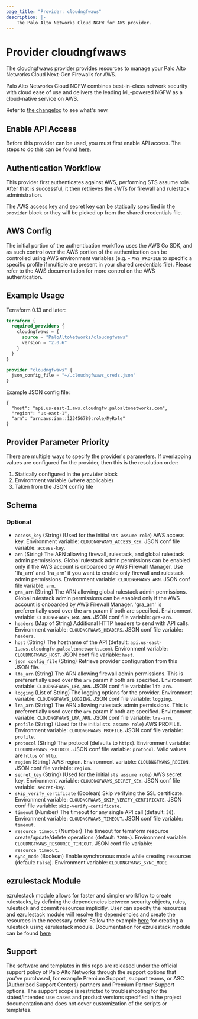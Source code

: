 ```yaml
---
page_title: "Provider: cloudngfwaws"
description: |-
    The Palo Alto Networks Cloud NGFW for AWS provider.
---
```


# Provider cloudngfwaws

The cloudngfwaws provider provides resources to manage your Palo Alto Networks Cloud Next-Gen Firewalls for AWS.

Palo Alto Networks Cloud NGFW combines best-in-class network security with cloud ease of use and delivers the leading ML-powered NGFW as a cloud-native service on AWS.

Refer to [the changelog](https://github.com/PaloAltoNetworks/terraform-provider-cloudngfwaws/blob/main/CHANGELOG.md) to see what's new.


## Enable API Access

Before this provider can be used, you must first enable API access.  The steps to do this can be found [here](https://pan.dev/cloudngfw/aws/api/).


## Authentication Workflow

This provider first authenticates against AWS, performing STS assume role. After that is successful, it then retrieves the JWTs for firewall and rulestack administration.

The AWS access key and secret key can be statically specified in the `provider` block or they will be picked up from the shared credentials file.


## AWS Config

The initial portion of the authentication workflow uses the AWS Go SDK, and as such control over the AWS portion of the authentication can be controlled using AWS environment variables (e.g. - `AWS_PROFILE` to specific a specific profile if multiple are present in your shared credentials file).  Please refer to the AWS documentation for more control on the AWS authentication.


## Example Usage

Terraform 0.13 and later:

```terraform
terraform {
  required_providers {
    cloudngfwaws = {
      source = "PaloAltoNetworks/cloudngfwaws"
      version = "2.0.6"
    }
  }
}

provider "cloudngfwaws" {
  json_config_file = "~/.cloudngfwaws_creds.json"
}
```

Example JSON config file:

```shell
{
  "host": "api.us-east-1.aws.cloudngfw.paloaltonetworks.com",
  "region": "us-east-1",
  "arn": "arn:aws:iam::123456789:role/MyRole"
}
```


## Provider Parameter Priority

There are multiple ways to specify the provider's parameters.  If overlapping values are configured for the provider, then this is the resolution order:

1. Statically configured in the `provider` block
2. Environment variable (where applicable)
3. Taken from the JSON config file


<!-- schema generated by tfplugindocs -->
## Schema

### Optional

- `access_key` (String) (Used for the initial `sts assume role`) AWS access key. Environment variable: `CLOUDNGFWAWS_ACCESS_KEY`. JSON conf file variable: `access-key`.
- `arn` (String) The ARN allowing firewall, rulestack, and global rulestack admin permissions. Global rulestack admin permissions can be enabled only if the AWS account is onboarded by AWS Firewall Manager. Use 'lfa_arn' and 'lra_arn' if you want to enable only firewall and rulestack admin permissions. Environment variable: `CLOUDNGFWAWS_ARN`. JSON conf file variable: `arn`.
- `gra_arn` (String) The ARN allowing global rulestack admin permissions. Global rulestack admin permissions can be enabled only if the AWS account is onboarded by AWS Firewall Manager. 'gra_arn' is preferentially used over the `arn` param if both are specified. Environment variable: `CLOUDNGFWAWS_GRA_ARN`. JSON conf file variable: `gra-arn`.
- `headers` (Map of String) Additional HTTP headers to send with API calls. Environment variable: `CLOUDNGFWAWS_HEADERS`. JSON conf file variable: `headers`.
- `host` (String) The hostname of the API (default: `api.us-east-1.aws.cloudngfw.paloaltonetworks.com`). Environment variable: `CLOUDNGFWAWS_HOST`. JSON conf file variable: `host`.
- `json_config_file` (String) Retrieve provider configuration from this JSON file.
- `lfa_arn` (String) The ARN allowing firewall admin permissions. This is preferentially used over the `arn` param if both are specified. Environment variable: `CLOUDNGFWAWS_LFA_ARN`. JSON conf file variable: `lfa-arn`.
- `logging` (List of String) The logging options for the provider. Environment variable: `CLOUDNGFWAWS_LOGGING`. JSON conf file variable: `logging`.
- `lra_arn` (String) The ARN allowing rulestack admin permissions. This is preferentially used over the `arn` param if both are specified. Environment variable: `CLOUDNGFWAWS_LRA_ARN`. JSON conf file variable: `lra-arn`.
- `profile` (String) (Used for the initial `sts assume role`) AWS PROFILE. Environment variable: `CLOUDNGFWAWS_PROFILE`. JSON conf file variable: `profile`.
- `protocol` (String) The protocol (defaults to `https`). Environment variable: `CLOUDNGFWAWS_PROTOCOL`. JSON conf file variable: `protocol`. Valid values are `https` or `http`.
- `region` (String) AWS region. Environment variable: `CLOUDNGFWAWS_REGION`. JSON conf file variable: `region`.
- `secret_key` (String) (Used for the initial `sts assume role`) AWS secret key. Environment variable: `CLOUDNGFWAWS_SECRET_KEY`. JSON conf file variable: `secret-key`.
- `skip_verify_certificate` (Boolean) Skip verifying the SSL certificate. Environment variable: `CLOUDNGFWAWS_SKIP_VERIFY_CERTIFICATE`. JSON conf file variable: `skip-verify-certificate`.
- `timeout` (Number) The timeout for any single API call (default: `30`). Environment variable: `CLOUDNGFWAWS_TIMEOUT`. JSON conf file variable: `timeout`.
- `resource_timeout` (Number) The timeout for terraform resource create/update/delete operations (default: `7200s`). Environment variable: `CLOUDNGFWAWS_RESOURCE_TIMEOUT`. JSON conf file variable: `resource_timeout`.
- `sync_mode` (Boolean) Enable synchronous mode while creating resources (default: `False`). Environment variable: `CLOUDNGFWAWS_SYNC_MODE`.


## ezrulestack Module

ezrulestack module allows for faster and simpler workflow to create rulestacks, by defining the dependencies between security objects, rules, rulestack and commit resources implicitly. User can specify the resources and ezrulestack module will resolve the dependencies and create the resources in the necessary order. Follow the example [here](https://github.com/PaloAltoNetworks/terraform-provider-cloudngfwaws/tree/main/examples/modules/ezrulestack) for creating a rulestack using ezrulestack module. Documentation for ezrulestack module can be found [here](https://registry.terraform.io/providers/PaloAltoNetworks/cloudngfwaws/latest/docs/guides/ezrulestack)


## Support

The software and templates in this repo are released under the official support policy of Palo Alto Networks through the support options that you've purchased, for example Premium Support, support teams, or ASC (Authorized Support Centers) partners and Premium Partner Support options. The support scope is restricted to troubleshooting for the stated/intended use cases and product versions specified in the project documentation and does not cover customization of the scripts or templates.
